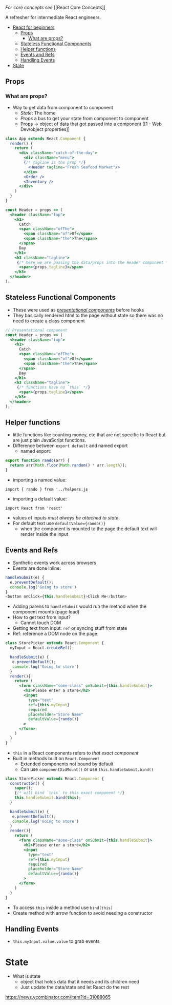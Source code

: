 *For core concepts see* [[React Core Concepts]]


A refresher for intermediate React engineers.
- [React for beginners](#react-for-beginners)
  - [Props](#props)
    - [What are props?](#what-are-props)
  - [Stateless Functional Components](#stateless-functional-components)
  - [Helper functions](#helper-functions)
  - [Events and Refs](#events-and-refs)
  - [Handling Events](#handling-events)
- [State](#state)


## Props

### What are props?
- Way to get data from component to component
  - *State*: The home
  - *Props* a bus to get your state from component to component
  - Props -> object of data that got passed into a component [[1 - Web Dev/object properties]]

```jsx
class App extends React.Component {
  render() {
    return (
      <div className="catch-of-the-day">
        <div className="menu">
        {/* tagline is the prop */}
          <Header tagline="Fresh Seafood Market"/>
        </div>
        <Order />
        <Inventory />
      </div>
    )
  }
}
```

```jsx
const Header = props => (
  <header className="top">
    <h1>
      Catch
      <span className="ofThe">
        <span className="of">Of</span>
        <span className="the">The</span>
      </span>
      Day
    </h1>
    <h3 className="tagline">
     {/* here we are passing the data/props into the Header component */}
      <span>{props.tagline}</span>
    </h3>
  </header>
);
```

## Stateless Functional Components

- These were used as *[presentational components](https://medium.com/@dan_abramov/smart-and-dumb-components-7ca2f9a7c7d0)* before hooks
- They basically rendered html to the page without state so there was no need to create a class component

```jsx
// Presentational component
const Header = props => (
  <header className="top">
    <h1>
      Catch
      <span className="ofThe">
        <span className="of">Of</span>
        <span className="the">The</span>
      </span>
      Day
    </h1>
    <h3 className="tagline">
     {/* functions have no `this` */}
      <span>{props.tagline}</span>
    </h3>
  </header>
);
```

## Helper functions

- little functions like counting money, etc that are not specific to React but are just plain JavaScript functions.
- Difference between `export default` and named export
  - named export:

```jsx
export function rando(arr) {
  return arr[Math.floor(Math.random() * arr.length)];
}
```
- importing a named value:

`import { rando } from '../helpers.js`
- importing a default value:

`import React from 'react'`

- values of inputs *must always be attached to state*.
- For default text use `defaultValue={rando()}`
  - when the component is mounted to the page the default text will render inside the input

## Events and Refs

- Synthetic events work across browsers
- Events are done inline:

```js
handleSubmit(e) {
  e.preventDefault();
  console.log('Going to store')
}
<button onClick={this.handleSubmit}>Click Me</button>
```

- Adding parens to `handleSubmit` would run the method when the component mounts (page load)
- How to get text from input?
  - Cannot touch DOM
- Getting text from input: `ref` or syncing stuff from state
- Ref: reference a DOM node on the page:

```jsx
class StorePicker extends React.Component {
  myInput = React.createRef();

  handleSubmit(e) {
   e.preventDefault();
   console.log('Going to store')
  }
  render(){
    return (
      <form className="some-class" onSubmit={this.handleSubmit}>
        <h2>Please enter a store</h2>
        <input
          type="text"
          ref={this.myInput}
          required
          placeholder="Store Name"
          defaultValue={rando()}
        >
      </form>
    )
  }
}
```
- `this` in a React components refers to *that exact component*
- Built in methods built on `React.Component`
  - Extended components not bound by default
  - Can use `componentDidMount()` or use `this.handleSubmit.bind()`

```jsx
class StorePicker extends React.Component {
  constructor() {
    super();
    {/* will bind `this` to this exact component */}
    this.handleSubmit.bind(this);
  }

  handleSubmit(e) {
   e.preventDefault();
   console.log('Going to store')
  }
  render(){
    return (
      <form className="some-class" onSubmit={this.handleSubmit}>
        <h2>Please enter a store</h2>
        <input
          type="text"
          ref={this.myInput}
          required
          placeholder="Store Name"
          defaultValue={rando()}
        >
      </form>
    )
  }
}
```
- To access `this` inside a method use `bind(this)`
- Create method with arrow function to avoid needing a constructor

## Handling Events
- `this.myInput.value.value` to grab events

# State
- What is state
  - object that holds data that it needs and its children need
  - Just update the data/state and let React do the rest






https://news.ycombinator.com/item?id=31088065